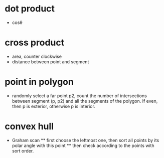 # dot product
* cosθ
# cross product
* area, counter clockwise
* distance between point and segment
# point in polygon
* randomly select a far point p2, count the number of intersections between
  segment (p, p2) and all the segments of the polygon. If even, then p is
  exterior, otherwise p is interior.
# convex hull
* Graham scan
** first choose the leftmost one, then sort all points by its polar angle with
    this point
** then check according to the points with sort order.

